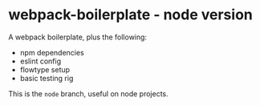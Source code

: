 # webpack-boilerplate - node version

A webpack boilerplate, plus the following:

- npm dependencies
- eslint config
- flowtype setup
- basic testing rig

This is the `node` branch, useful on node projects.
